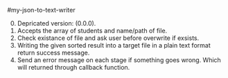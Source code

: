 #my-json-to-text-writer

0. Depricated version: (0.0.0).
1. Accepts the array of students and name/path of file.
2. Check existance of file and ask user before overwrite if exsists.
3. Writing the given sorted result into a target file in a plain text format return success message.
4. Send an error message on each stage if something goes wrong. Which will returned through callback function.